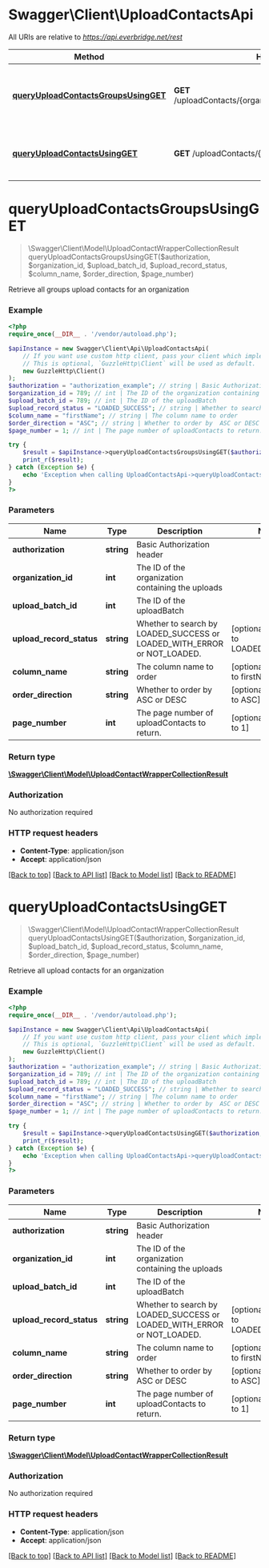 # Swagger\Client\UploadContactsApi

All URIs are relative to *https://api.everbridge.net/rest*

Method | HTTP request | Description
------------- | ------------- | -------------
[**queryUploadContactsGroupsUsingGET**](UploadContactsApi.md#queryUploadContactsGroupsUsingGET) | **GET** /uploadContacts/{organizationId}/groups/{uploadBatchId} | Retrieve all groups upload contacts for an organization
[**queryUploadContactsUsingGET**](UploadContactsApi.md#queryUploadContactsUsingGET) | **GET** /uploadContacts/{organizationId}/{uploadBatchId} | Retrieve all upload contacts for an organization


# **queryUploadContactsGroupsUsingGET**
> \Swagger\Client\Model\UploadContactWrapperCollectionResult queryUploadContactsGroupsUsingGET($authorization, $organization_id, $upload_batch_id, $upload_record_status, $column_name, $order_direction, $page_number)

Retrieve all groups upload contacts for an organization

### Example
```php
<?php
require_once(__DIR__ . '/vendor/autoload.php');

$apiInstance = new Swagger\Client\Api\UploadContactsApi(
    // If you want use custom http client, pass your client which implements `GuzzleHttp\ClientInterface`.
    // This is optional, `GuzzleHttp\Client` will be used as default.
    new GuzzleHttp\Client()
);
$authorization = "authorization_example"; // string | Basic Authorization header
$organization_id = 789; // int | The ID of the organization containing the uploads
$upload_batch_id = 789; // int | The ID of the uploadBatch
$upload_record_status = "LOADED_SUCCESS"; // string | Whether to search by LOADED_SUCCESS or LOADED_WITH_ERROR or NOT_LOADED.
$column_name = "firstName"; // string | The column name to order
$order_direction = "ASC"; // string | Whether to order by  ASC or DESC
$page_number = 1; // int | The page number of uploadContacts to return.

try {
    $result = $apiInstance->queryUploadContactsGroupsUsingGET($authorization, $organization_id, $upload_batch_id, $upload_record_status, $column_name, $order_direction, $page_number);
    print_r($result);
} catch (Exception $e) {
    echo 'Exception when calling UploadContactsApi->queryUploadContactsGroupsUsingGET: ', $e->getMessage(), PHP_EOL;
}
?>
```

### Parameters

Name | Type | Description  | Notes
------------- | ------------- | ------------- | -------------
 **authorization** | **string**| Basic Authorization header |
 **organization_id** | **int**| The ID of the organization containing the uploads |
 **upload_batch_id** | **int**| The ID of the uploadBatch |
 **upload_record_status** | **string**| Whether to search by LOADED_SUCCESS or LOADED_WITH_ERROR or NOT_LOADED. | [optional] [default to LOADED_SUCCESS]
 **column_name** | **string**| The column name to order | [optional] [default to firstName]
 **order_direction** | **string**| Whether to order by  ASC or DESC | [optional] [default to ASC]
 **page_number** | **int**| The page number of uploadContacts to return. | [optional] [default to 1]

### Return type

[**\Swagger\Client\Model\UploadContactWrapperCollectionResult**](../Model/UploadContactWrapperCollectionResult.md)

### Authorization

No authorization required

### HTTP request headers

 - **Content-Type**: application/json
 - **Accept**: application/json

[[Back to top]](#) [[Back to API list]](../../README.md#documentation-for-api-endpoints) [[Back to Model list]](../../README.md#documentation-for-models) [[Back to README]](../../README.md)

# **queryUploadContactsUsingGET**
> \Swagger\Client\Model\UploadContactWrapperCollectionResult queryUploadContactsUsingGET($authorization, $organization_id, $upload_batch_id, $upload_record_status, $column_name, $order_direction, $page_number)

Retrieve all upload contacts for an organization

### Example
```php
<?php
require_once(__DIR__ . '/vendor/autoload.php');

$apiInstance = new Swagger\Client\Api\UploadContactsApi(
    // If you want use custom http client, pass your client which implements `GuzzleHttp\ClientInterface`.
    // This is optional, `GuzzleHttp\Client` will be used as default.
    new GuzzleHttp\Client()
);
$authorization = "authorization_example"; // string | Basic Authorization header
$organization_id = 789; // int | The ID of the organization containing the uploads
$upload_batch_id = 789; // int | The ID of the uploadBatch
$upload_record_status = "LOADED_SUCCESS"; // string | Whether to search by LOADED_SUCCESS or LOADED_WITH_ERROR or NOT_LOADED.
$column_name = "firstName"; // string | The column name to order
$order_direction = "ASC"; // string | Whether to order by  ASC or DESC
$page_number = 1; // int | The page number of uploadContacts to return.

try {
    $result = $apiInstance->queryUploadContactsUsingGET($authorization, $organization_id, $upload_batch_id, $upload_record_status, $column_name, $order_direction, $page_number);
    print_r($result);
} catch (Exception $e) {
    echo 'Exception when calling UploadContactsApi->queryUploadContactsUsingGET: ', $e->getMessage(), PHP_EOL;
}
?>
```

### Parameters

Name | Type | Description  | Notes
------------- | ------------- | ------------- | -------------
 **authorization** | **string**| Basic Authorization header |
 **organization_id** | **int**| The ID of the organization containing the uploads |
 **upload_batch_id** | **int**| The ID of the uploadBatch |
 **upload_record_status** | **string**| Whether to search by LOADED_SUCCESS or LOADED_WITH_ERROR or NOT_LOADED. | [optional] [default to LOADED_SUCCESS]
 **column_name** | **string**| The column name to order | [optional] [default to firstName]
 **order_direction** | **string**| Whether to order by  ASC or DESC | [optional] [default to ASC]
 **page_number** | **int**| The page number of uploadContacts to return. | [optional] [default to 1]

### Return type

[**\Swagger\Client\Model\UploadContactWrapperCollectionResult**](../Model/UploadContactWrapperCollectionResult.md)

### Authorization

No authorization required

### HTTP request headers

 - **Content-Type**: application/json
 - **Accept**: application/json

[[Back to top]](#) [[Back to API list]](../../README.md#documentation-for-api-endpoints) [[Back to Model list]](../../README.md#documentation-for-models) [[Back to README]](../../README.md)

